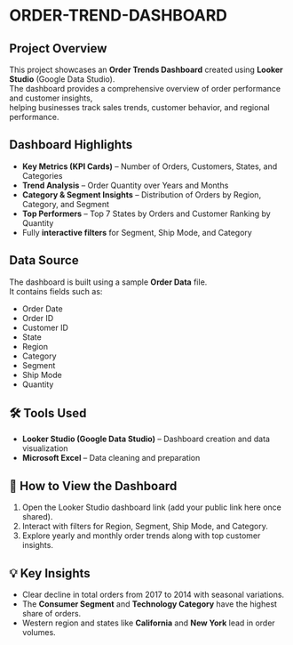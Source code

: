 # ORDER-TREND-DASHBOARD

## Project Overview  
This project showcases an **Order Trends Dashboard** created using **Looker Studio** (Google Data Studio).  
The dashboard provides a comprehensive overview of order performance and customer insights,  
helping businesses track sales trends, customer behavior, and regional performance.  

## Dashboard Highlights  
- **Key Metrics (KPI Cards)** – Number of Orders, Customers, States, and Categories  
- **Trend Analysis** – Order Quantity over Years and Months  
- **Category & Segment Insights** – Distribution of Orders by Region, Category, and Segment  
- **Top Performers** – Top 7 States by Orders and Customer Ranking by Quantity  
- Fully **interactive filters** for Segment, Ship Mode, and Category  
 

## Data Source  
The dashboard is built using a sample **Order Data** file.  
It contains fields such as:  
- Order Date  
- Order ID  
- Customer ID  
- State  
- Region  
- Category  
- Segment  
- Ship Mode  
- Quantity  


## 🛠 Tools Used  
- **Looker Studio (Google Data Studio)** – Dashboard creation and data visualization  
- **Microsoft Excel** – Data cleaning and preparation  

## 🚀 How to View the Dashboard  
1. Open the Looker Studio dashboard link (add your public link here once shared).  
2. Interact with filters for Region, Segment, Ship Mode, and Category.  
3. Explore yearly and monthly order trends along with top customer insights.  

## 💡 Key Insights  
- Clear decline in total orders from 2017 to 2014 with seasonal variations.  
- The **Consumer Segment** and **Technology Category** have the highest share of orders.  
- Western region and states like **California** and **New York** lead in order volumes.  

